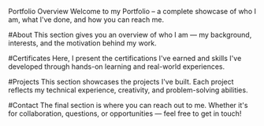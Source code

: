  Portfolio Overview
Welcome to my Portfolio – a complete showcase of who I am, what I've done, and how you can reach me.

#About
This section gives you an overview of who I am — my background, interests, and the motivation behind my work.

#Certificates
Here, I present the certifications I've earned and skills I've developed through hands-on learning and real-world experiences.

#Projects
This section showcases the projects I've built. Each project reflects my technical experience, creativity, and problem-solving abilities.

#Contact
The final section is where you can reach out to me. Whether it's for collaboration, questions, or opportunities — feel free to get in touch!